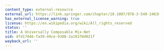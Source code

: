 ```yaml
---
content_type: external-resource
external_url: https://link.springer.com/chapter/10.1007/978-3-540-24638-1_18
has_external_license_warning: true
license: https://en.wikipedia.org/wiki/All_rights_reserved
status: ''
title: A Universally Composable Mix-Net
uid: dfd17446-fa39-49ce-9388-2a19370d021f
wayback_url: ''
---
```

